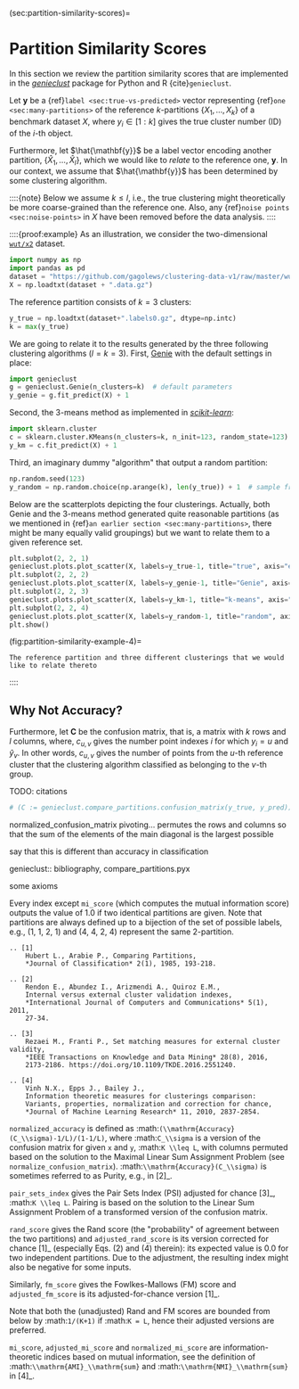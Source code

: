 



(sec:partition-similarity-scores)=
# Partition Similarity Scores

In this section we review the partition similarity scores that are implemented
in the [*genieclust*](https://genieclust.gagolewski.com/) package for Python
and R {cite}`genieclust`.

Let $\mathbf{y}$ be a {ref}`label <sec:true-vs-predicted>`
vector representing {ref}`one <sec:many-partitions>` of the reference
$k$-partitions $\{X_1,\dots,X_k\}$ of a benchmark dataset $X$,
where $y_i\in[1:k]$ gives the true cluster number (ID) of the $i$-th object.

Furthermore, let $\hat{\mathbf{y}}$ be a label vector
encoding another partition, $\{\hat{X}_1,\dots,\hat{X}_l\}$,
which we would like to *relate* to the reference one, $\mathbf{y}$.
In our context, we assume that $\hat{\mathbf{y}}$ has been determined by some
clustering algorithm.


::::{note}
Below we assume $k \le l$, i.e., the true clustering
might theoretically be more coarse-grained than the reference one.
Also, any {ref}`noise points <sec:noise-points>` in $X$ have been removed
before the data analysis.
::::



::::{proof:example}
As an illustration, we consider the two-dimensional
[`wut/x2`](https://github.com/gagolews/clustering-data-v1) dataset.



```python
import numpy as np
import pandas as pd
dataset = "https://github.com/gagolews/clustering-data-v1/raw/master/wut/x2"
X = np.loadtxt(dataset + ".data.gz")
```

The reference partition consists of $k=3$ clusters:



```python
y_true = np.loadtxt(dataset+".labels0.gz", dtype=np.intc)
k = max(y_true)
```

We are going to relate it to
the results generated by the three following clustering algorithms ($l=k=3$).
First, [Genie](https://genieclust.gagolewski.com) with the default settings
in place:



```python
import genieclust
g = genieclust.Genie(n_clusters=k)  # default parameters
y_genie = g.fit_predict(X) + 1
```

Second, the 3-means method as implemented in
[*scikit-learn*](https://scikit-learn.org/stable/modules/generated/sklearn.cluster.KMeans.html):



```python
import sklearn.cluster
c = sklearn.cluster.KMeans(n_clusters=k, n_init=123, random_state=123)
y_km = c.fit_predict(X) + 1
```

Third, an imaginary dummy "algorithm" that output a random partition:



```python
np.random.seed(123)
y_random = np.random.choice(np.arange(k), len(y_true)) + 1  # sample from 1..k
```

Below are the scatterplots depicting the four clusterings.
Actually, both Genie and the 3-means method generated quite reasonable
partitions (as we mentioned in {ref}`an earlier section <sec:many-partitions>`,
there might be many equally valid groupings) but we want to relate
them to a given reference set.





```python
plt.subplot(2, 2, 1)
genieclust.plots.plot_scatter(X, labels=y_true-1, title="true", axis="equal")
plt.subplot(2, 2, 2)
genieclust.plots.plot_scatter(X, labels=y_genie-1, title="Genie", axis="equal")
plt.subplot(2, 2, 3)
genieclust.plots.plot_scatter(X, labels=y_km-1, title="k-means", axis="equal")
plt.subplot(2, 2, 4)
genieclust.plots.plot_scatter(X, labels=y_random-1, title="random", axis="equal")
plt.show()
```

(fig:partition-similarity-example-4)=
```{figure} partition-similarity-scores-figures/partition-similarity-example-4-1.*
The reference partition and three different clusterings that we would like to relate thereto
```


::::



## Why Not Accuracy?

Furthermore, let $\mathbf{C}$ be the confusion matrix,
that is, a matrix with
$k$ rows and $l$ columns,
where, $c_{u,v}$ gives the number point indexes $i$ for which $y_i=u$
and $\hat{y}_v$. In other words, $c_{u,v}$ gives the number of points
from the $u$-th reference cluster that the clustering algorithm
classified as belonging to the $v$-th group.

TODO: citations




```python
# (C := genieclust.compare_partitions.confusion_matrix(y_true, y_pred))
```




normalized_confusion_matrix
pivoting... permutes the rows and columns
        so that the sum of the elements of the main diagonal is the largest
        possible



say that this is different than accuracy in classification





genieclust:: bibliography, compare_partitions.pyx

some axioms

Every index except `mi_score` (which computes the mutual
information score) outputs the value of 1.0 if two identical partitions
are given.
Note that partitions are always defined up to a bijection of the set of
possible labels, e.g., (1, 1, 2, 1) and (4, 4, 2, 4)
represent the same 2-partition.

    .. [1]
        Hubert L., Arabie P., Comparing Partitions,
        *Journal of Classification* 2(1), 1985, 193-218.

    .. [2]
        Rendon E., Abundez I., Arizmendi A., Quiroz E.M.,
        Internal versus external cluster validation indexes,
        *International Journal of Computers and Communications* 5(1), 2011,
        27-34.

    .. [3]
        Rezaei M., Franti P., Set matching measures for external cluster validity,
        *IEEE Transactions on Knowledge and Data Mining* 28(8), 2016,
        2173-2186. https://doi.org/10.1109/TKDE.2016.2551240.

    .. [4]
        Vinh N.X., Epps J., Bailey J.,
        Information theoretic measures for clusterings comparison:
        Variants, properties, normalization and correction for chance,
        *Journal of Machine Learning Research* 11, 2010, 2837-2854.

`normalized_accuracy` is defined as
:math:`(\\mathrm{Accuracy}(C_\\sigma)-1/L)/(1-1/L)`,
where :math:`C_\\sigma` is a version of the confusion matrix
for given `x` and `y`, :math:`K \\leq L`, with columns permuted
based on the solution to the Maximal Linear Sum Assignment Problem
(see `normalize_confusion_matrix`).
:math:`\\mathrm{Accuracy}(C_\\sigma)` is sometimes referred to as Purity,
e.g., in [2]_.

`pair_sets_index` gives the Pair Sets Index (PSI)
adjusted for chance [3]_, :math:`K \\leq L`.
Pairing is based on the solution to the Linear Sum Assignment Problem
of a transformed version of the confusion matrix.




`rand_score` gives the Rand score (the "probability" of agreement
between the two partitions) and `adjusted_rand_score` is its version
corrected for chance [1]_ (especially Eqs. (2) and (4) therein):
its expected value is 0.0 for two independent
partitions. Due to the adjustment, the resulting index might also
be negative for some inputs.

Similarly, `fm_score` gives the Fowlkes-Mallows (FM) score
and `adjusted_fm_score` is its adjusted-for-chance version [1]_.

Note that both the (unadjusted) Rand and FM scores are bounded from below
by :math:`1/(K+1)` if :math:`K = L`, hence their adjusted versions
are preferred.

`mi_score`, `adjusted_mi_score` and `normalized_mi_score` are
information-theoretic indices based on mutual information,
see the definition of :math:`\\mathrm{AMI}_\\mathrm{sum}`
and :math:`\\mathrm{NMI}_\\mathrm{sum}` in [4]_.




